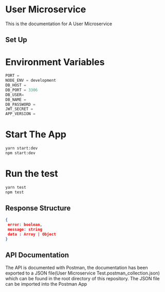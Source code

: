# User Microservice

This is the documentation for A User Microservice

## Set Up

# Environment Variables
```javascript
PORT = 
NODE_ENV = development
DB_HOST = 
DB_PORT = 3306
DB_USER= 
DB_NAME = 
DB_PASSWORD = 
JWT_SECRET = 
APP_VERSION = 
```

# Start The App
```bash
yarn start:dev
npm start:dev
```
# Run the test
```bash
yarn test
npm test
```

## Response Structure 
```json
{
 error: boolean,
 message: string
 data : Array | Object
}
```

## API Documentation
The API is documented with Postman, the documentation has been exported to a JSON file(User Microservice Test.postman_collection.json) which can be found in the root directory of this repository.
The JSON file can be imported into the Postman App

